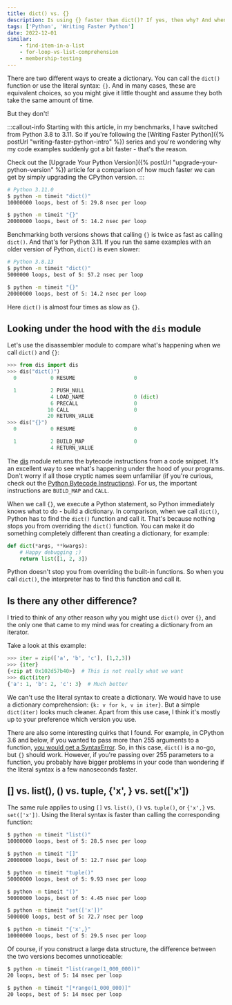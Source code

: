 ```yaml
---
title: dict() vs. {}
description: Is using {} faster than dict()? If yes, then why? And when would you use one version over the other?
tags: ['Python', 'Writing Faster Python']
date: 2022-12-01
similar:
    - find-item-in-a-list
    - for-loop-vs-list-comprehension
    - membership-testing
---
```


There are two different ways to create a dictionary. You can call the `dict()` function or use the literal syntax: `{}`. And in many cases, these are equivalent choices, so you might give it little thought and assume they both take the same amount of time.

But they don't!

:::callout-info
Starting with this article, in my benchmarks, I have switched from Python 3.8 to 3.11. So if you're following the [Writing Faster Python]({% postUrl "writing-faster-python-intro" %}) series and you're wondering why my code examples suddenly got a bit faster - that's the reason.

Check out the [Upgrade Your Python Version]({% postUrl "upgrade-your-python-version" %}) article for a comparison of how much faster we can get by simply upgrading the CPython version.
:::

```bash
# Python 3.11.0
$ python -m timeit "dict()"
10000000 loops, best of 5: 29.8 nsec per loop

$ python -m timeit "{}"
20000000 loops, best of 5: 14.2 nsec per loop
```

Benchmarking both versions shows that calling `{}` is twice as fast as calling `dict()`. And that's for Python 3.11. If you run the same examples with an older version of Python, `dict()` is even slower:

```bash
# Python 3.8.13
$ python -m timeit "dict()"
5000000 loops, best of 5: 57.2 nsec per loop

$ python -m timeit "{}"
20000000 loops, best of 5: 14.2 nsec per loop
```

Here `dict()` is almost four times as slow as `{}`.

## Looking under the hood with the `dis` module

Let's use the disassembler module to compare what's happening when we call `dict()` and `{}`:

```python
>>> from dis import dis
>>> dis("dict()")
  0           0 RESUME                   0

  1           2 PUSH_NULL
              4 LOAD_NAME                0 (dict)
              6 PRECALL                  0
             10 CALL                     0
             20 RETURN_VALUE
>>> dis("{}")
  0           0 RESUME                   0

  1           2 BUILD_MAP                0
              4 RETURN_VALUE
```

The [dis](https://docs.python.org/3/library/dis.html) module returns the bytecode instructions from a code snippet. It's an excellent way to see what's happening under the hood of your programs. Don't worry if all those cryptic names seem unfamiliar (if you're curious, check out the [Python Bytecode Instructions](https://docs.python.org/3/library/dis.html#python-bytecode-instructions)). For us, the important instructions are `BUILD_MAP` and `CALL`.

When we call `{}`, we execute a Python statement, so Python immediately knows what to do - build a dictionary. In comparison, when we call `dict()`, Python has to find the `dict()` function and call it. That's because nothing stops you from overriding the `dict()` function. You can make it do something completely different than creating a dictionary, for example:

```python
def dict(*args, **kwargs):
    # Happy debugging ;)
    return list([1, 2, 3])
```

Python doesn't stop you from overriding the built-in functions. So when you call `dict()`, the interpreter has to find this function and call it.

## Is there any other difference?

I tried to think of any other reason why you might use `dict()` over `{}`, and the only one that came to my mind was for creating a dictionary from an iterator.

Take a look at this example:

```python
>>> iter = zip(['a', 'b', 'c'], [1,2,3])
>>> {iter}
{<zip at 0x102d57b40>}  # This is not really what we want
>>> dict(iter)
{'a': 1, 'b': 2, 'c': 3}  # Much better
```

We can't use the literal syntax to create a dictionary. We would have to use a dictionary comprehension: `{k: v for k, v in iter}`. But a simple `dict(iter)` looks much cleaner. Apart from this use case, I think it's mostly up to your preference which version you use. 

There are also some interesting quirks that I found. For example, in CPython 3.6 and below, if you wanted to pass more than 255 arguments to a function, [you would get a SyntaxError](https://stackoverflow.com/questions/6610606/is-there-a-difference-between-using-a-dict-literal-and-a-dict-constructor/35156174#35156174). So, in this case, `dict()` is a no-go, but `{}` should work. However, if you're passing over 255 parameters to a function, you probably have bigger problems in your code than wondering if the literal syntax is a few nanoseconds faster.

## [] vs. list(), () vs. tuple, {'x', } vs. set(['x'])

The same rule applies to using `[]` vs. `list()`, `()` vs. `tuple()`, or `{'x',}` vs. `set(['x'])`. Using the literal syntax is faster than calling the corresponding function:

```bash
$ python -m timeit "list()"
10000000 loops, best of 5: 28.5 nsec per loop

$ python -m timeit "[]"
20000000 loops, best of 5: 12.7 nsec per loop

$ python -m timeit "tuple()"
50000000 loops, best of 5: 9.93 nsec per loop

$ python -m timeit "()"
50000000 loops, best of 5: 4.45 nsec per loop

$ python -m timeit "set(['x'])"
5000000 loops, best of 5: 72.7 nsec per loop

$ python -m timeit "{'x',}"
10000000 loops, best of 5: 29.5 nsec per loop
```

Of course, if you construct a large data structure, the difference between the two versions becomes unnoticeable:

```bash
$ python -m timeit "list(range(1_000_000))"
20 loops, best of 5: 14 msec per loop

$ python -m timeit "[*range(1_000_000)]"
20 loops, best of 5: 14 msec per loop
```
